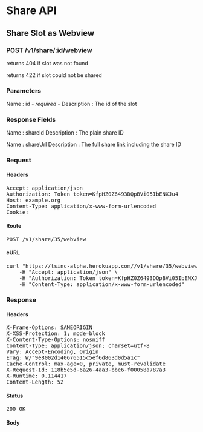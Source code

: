 # Share API

## Share Slot as Webview

### POST /v1/share/:id/webview

returns 404 if slot was not found

returns 422 if slot could not be shared



### Parameters

Name : id *- required -*
Description : The id of the slot


### Response Fields

Name : shareId
Description : The plain share ID

Name : shareUrl
Description : The full share link including the share ID

### Request

#### Headers

<pre>Accept: application/json
Authorization: Token token=KfpHZ0Z6493DQpBVi05IbENXJu4
Host: example.org
Content-Type: application/x-www-form-urlencoded
Cookie: </pre>

#### Route

<pre>POST /v1/share/35/webview</pre>

#### cURL

<pre class="request">curl &quot;https://tsinc-alpha.herokuapp.com//v1/share/35/webview&quot; -d &#39;&#39; -X POST \
	-H &quot;Accept: application/json&quot; \
	-H &quot;Authorization: Token token=KfpHZ0Z6493DQpBVi05IbENXJu4&quot; \
	-H &quot;Content-Type: application/x-www-form-urlencoded&quot;</pre>

### Response

#### Headers

<pre>X-Frame-Options: SAMEORIGIN
X-XSS-Protection: 1; mode=block
X-Content-Type-Options: nosniff
Content-Type: application/json; charset=utf-8
Vary: Accept-Encoding, Origin
ETag: W/&quot;9e8002d140676515c5ef6d863d0d5a1c&quot;
Cache-Control: max-age=0, private, must-revalidate
X-Request-Id: 118b5e5d-6a26-4aa3-bbe6-f00058a787a3
X-Runtime: 0.114417
Content-Length: 52</pre>

#### Status

<pre>200 OK</pre>

#### Body

```javascript

```
